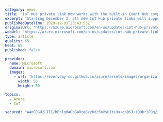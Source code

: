 ```yaml
---
category: news
title: "IoT Hub private link now works with the built-in Event Hub compatible endpoint"
excerpt: "Starting December 3, all new IoT Hub private links will support connectivity to the built-in Event Hub compatible endpoint. Create new private links to use this feature."
publishedDateTime: 2020-12-03T23:43:53Z
originalUrl: "https://azure.microsoft.com/en-us/updates/iot-hub-private-link-now-works-with-the-builtin-event-hub-compatible-endpoint/"
webUrl: "https://azure.microsoft.com/en-us/updates/iot-hub-private-link-now-works-with-the-builtin-event-hub-compatible-endpoint/"
type: article
quality: 65
heat: 65
published: false

provider:
  name: Microsoft
  domain: microsoft.com
  images:
    - url: "https://everyday-cc.github.io/azure/assets/images/organizations/microsoft.com-50x50.jpg"
      width: 50
      height: 50

topics:
  - Azure
  - IoT

secured: "A4nFDGU2LTII/hBnlgMAObGWRcaBzzDd/5mVsHIte9u+qhBS3+iQUbriPQq/iVyq59l1fuBzeWUp0xXoKTpJ0RmEE0yID18RNl++XF30zQYgN+KJfo+0ENuOGNeQuDDv9PiCaMLcwndOuCjfW/QB1BAyl+kisEii8grf9DGsEuGRo33b1zsSoMkWq23ze7rq4TeXf23fpOhAcavIghDtpBrAElLd+Yk5caH25jJoi3sxJ/M2I56QEE6QEK9fMRVTn8I76cFNEYOneS46vbhhqdP896772UXH0e0X+wrt1UbQKP71ngQqB1sSrcJFq1DDUY0RGwb8imNzuAF30Hyk+oKtFIoP0ijyfDj8bZ7QsQ4=;KyIh7SBc94zV51MgT5/huQ=="
---
```



